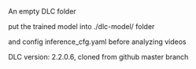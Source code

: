 An empty DLC folder

put the trained model into ./dlc-model/ folder

and config inference_cfg.yaml before analyzing videos



DLC version: 2.2.0.6, cloned from github master branch
